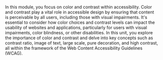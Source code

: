 In this module, you focus on color and contrast within accessibility. Color and contrast play a vital role in accessible design by ensuring that content is perceivable by all users, including those with visual impairments. It's essential to consider how color choices and contrast levels can impact the usability of websites and applications, particularly for users with visual impairments, color blindness, or other disabilities. In this unit, you explore the importance of color and contrast and delve into key concepts such as contrast ratio, image of text, large scale, pure decoration, and high contrast, all within the framework of the Web Content Accessibility Guidelines (WCAG).